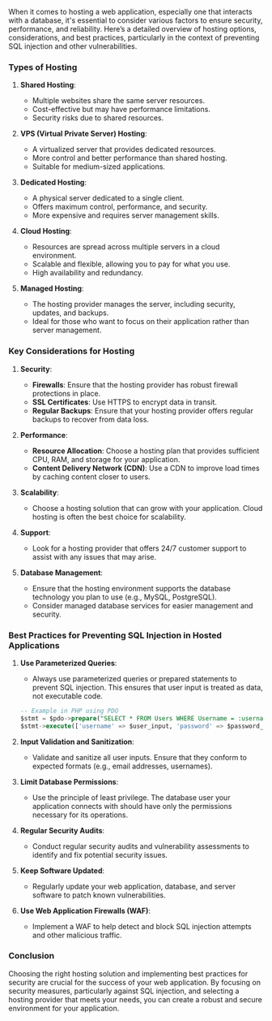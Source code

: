 When it comes to hosting a web application, especially one that interacts with a database, it's essential to consider various factors to ensure security, performance, and reliability. Here’s a detailed overview of hosting options, considerations, and best practices, particularly in the context of preventing SQL injection and other vulnerabilities.

### Types of Hosting

1. **Shared Hosting**:
   - Multiple websites share the same server resources.
   - Cost-effective but may have performance limitations.
   - Security risks due to shared resources.

2. **VPS (Virtual Private Server) Hosting**:
   - A virtualized server that provides dedicated resources.
   - More control and better performance than shared hosting.
   - Suitable for medium-sized applications.

3. **Dedicated Hosting**:
   - A physical server dedicated to a single client.
   - Offers maximum control, performance, and security.
   - More expensive and requires server management skills.

4. **Cloud Hosting**:
   - Resources are spread across multiple servers in a cloud environment.
   - Scalable and flexible, allowing you to pay for what you use.
   - High availability and redundancy.

5. **Managed Hosting**:
   - The hosting provider manages the server, including security, updates, and backups.
   - Ideal for those who want to focus on their application rather than server management.

### Key Considerations for Hosting

1. **Security**:
   - **Firewalls**: Ensure that the hosting provider has robust firewall protections in place.
   - **SSL Certificates**: Use HTTPS to encrypt data in transit.
   - **Regular Backups**: Ensure that your hosting provider offers regular backups to recover from data loss.

2. **Performance**:
   - **Resource Allocation**: Choose a hosting plan that provides sufficient CPU, RAM, and storage for your application.
   - **Content Delivery Network (CDN)**: Use a CDN to improve load times by caching content closer to users.

3. **Scalability**:
   - Choose a hosting solution that can grow with your application. Cloud hosting is often the best choice for scalability.

4. **Support**:
   - Look for a hosting provider that offers 24/7 customer support to assist with any issues that may arise.

5. **Database Management**:
   - Ensure that the hosting environment supports the database technology you plan to use (e.g., MySQL, PostgreSQL).
   - Consider managed database services for easier management and security.

### Best Practices for Preventing SQL Injection in Hosted Applications

1. **Use Parameterized Queries**:
   - Always use parameterized queries or prepared statements to prevent SQL injection. This ensures that user input is treated as data, not executable code.

   ```sql
   -- Example in PHP using PDO
   $stmt = $pdo->prepare("SELECT * FROM Users WHERE Username = :username AND Password = :password");
   $stmt->execute(['username' => $user_input, 'password' => $password_input]);
   ```

2. **Input Validation and Sanitization**:
   - Validate and sanitize all user inputs. Ensure that they conform to expected formats (e.g., email addresses, usernames).

3. **Limit Database Permissions**:
   - Use the principle of least privilege. The database user your application connects with should have only the permissions necessary for its operations.

4. **Regular Security Audits**:
   - Conduct regular security audits and vulnerability assessments to identify and fix potential security issues.

5. **Keep Software Updated**:
   - Regularly update your web application, database, and server software to patch known vulnerabilities.

6. **Use Web Application Firewalls (WAF)**:
   - Implement a WAF to help detect and block SQL injection attempts and other malicious traffic.

### Conclusion

Choosing the right hosting solution and implementing best practices for security are crucial for the success of your web application. By focusing on security measures, particularly against SQL injection, and selecting a hosting provider that meets your needs, you can create a robust and secure environment for your application.